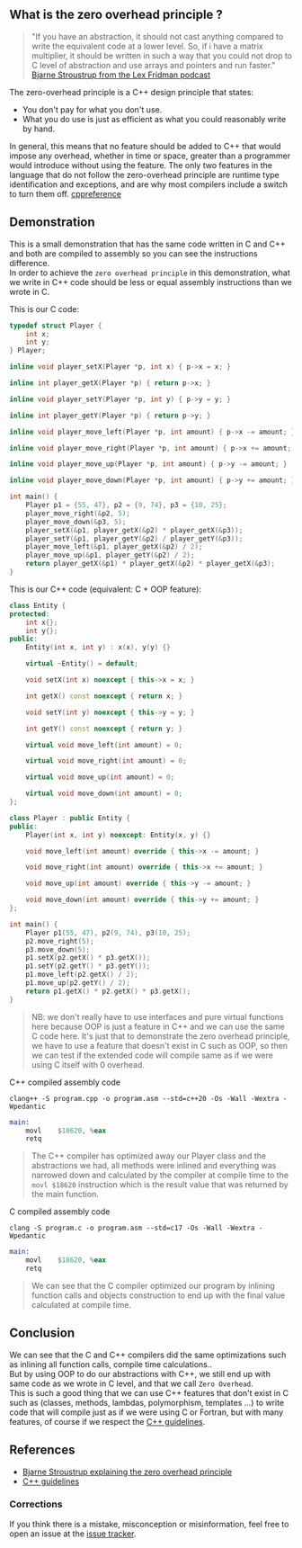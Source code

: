## What is the zero overhead principle ?

> "If you have an abstraction, it should not cast anything compared to write the equivalent code at a lower level. So, if i have a matrix multiplier, it should be written in such a way that you could not drop to C level of abstraction and use arrays and pointers and run faster."
> [Bjarne Stroustrup from the Lex Fridman podcast](https://youtu.be/uTxRF5ag27A?t=2655)


The zero-overhead principle is a C++ design principle that states:
- You don't pay for what you don't use.
- What you do use is just as efficient as what you could reasonably write by hand.

In general, this means that no feature should be added to C++ that would impose any overhead, whether in time or space, greater than a programmer would introduce without using the feature.
The only two features in the language that do not follow the zero-overhead principle are runtime type identification and exceptions, and are why most compilers include a switch to turn them off.
[cppreference](https://en.cppreference.com/w/cpp/language/Zero-overhead_principle)

## Demonstration
This is a small demonstration that has the same code written in C and C++ and both are compiled to assembly so you can
see the instructions difference.
<br>
In order to achieve the `zero overhead principle` in this demonstration, what we write in C++ code should be less or 
equal assembly instructions than we wrote in C.

This is our C code: 
```C
typedef struct Player {
    int x;
    int y;
} Player;

inline void player_setX(Player *p, int x) { p->x = x; }

inline int player_getX(Player *p) { return p->x; }

inline void player_setY(Player *p, int y) { p->y = y; }

inline int player_getY(Player *p) { return p->y; }

inline void player_move_left(Player *p, int amount) { p->x -= amount; }

inline void player_move_right(Player *p, int amount) { p->x += amount; }

inline void player_move_up(Player *p, int amount) { p->y -= amount; }

inline void player_move_down(Player *p, int amount) { p->y += amount; }

int main() {
    Player p1 = {55, 47}, p2 = {9, 74}, p3 = {10, 25};
    player_move_right(&p2, 5);
    player_move_down(&p3, 5);
    player_setX(&p1, player_getX(&p2) * player_getX(&p3));
    player_setY(&p1, player_getY(&p2) / player_getY(&p3));
    player_move_left(&p1, player_getX(&p2) / 2);
    player_move_up(&p1, player_getY(&p2) / 2);
    return player_getX(&p1) * player_getX(&p2) * player_getX(&p3);
}
```

This is our C++ code (equivalent: C + OOP feature):
```C++
class Entity {
protected:
    int x{};
    int y{};
public:
    Entity(int x, int y) : x(x), y(y) {}

    virtual ~Entity() = default;

    void setX(int x) noexcept { this->x = x; }

    int getX() const noexcept { return x; }

    void setY(int y) noexcept { this->y = y; }

    int getY() const noexcept { return y; }

    virtual void move_left(int amount) = 0;

    virtual void move_right(int amount) = 0;

    virtual void move_up(int amount) = 0;

    virtual void move_down(int amount) = 0;
};

class Player : public Entity {
public:
    Player(int x, int y) noexcept: Entity(x, y) {}

    void move_left(int amount) override { this->x -= amount; }

    void move_right(int amount) override { this->x += amount; }

    void move_up(int amount) override { this->y -= amount; }

    void move_down(int amount) override { this->y += amount; }
};

int main() {
    Player p1(55, 47), p2(9, 74), p3(10, 25);
    p2.move_right(5);
    p3.move_down(5);
    p1.setX(p2.getX() * p3.getX());
    p1.setY(p2.getY() * p3.getY());
    p1.move_left(p2.getX() / 2);
    p1.move_up(p2.getY() / 2);
    return p1.getX() * p2.getX() * p3.getX();
}
```
> NB: we don't really have to use interfaces and pure virtual functions here because OOP is just a feature in C++ and we can use the same C code here.
> It's just that to demonstrate the zero overhead principle, we have to use a feature that doesn't exist in C such as OOP, 
> so then we can test if the extended code will compile same as if we were using C itself with 0 overhead.

C++ compiled assembly code
```shell
clang++ -S program.cpp -o program.asm --std=c++20 -Os -Wall -Wextra -Wpedantic
```
```asm
main:                                 
	movl	$18620, %eax               
	retq
```
> The C++ compiler has optimized away our Player class and the abstractions we had, all methods were inlined and
> everything was narrowed down and calculated by the compiler at compile time to the `movl $18620` instruction which is the result value that was returned by the main function.

C compiled assembly code
```shell
clang -S program.c -o program.asm --std=c17 -Os -Wall -Wextra -Wpedantic
```
```asm
main:
	movl	$18620, %eax 
	retq
```
> We can see that the C compiler optimized our program by inlining function calls and objects construction to end up with the final value calculated at compile time.

## Conclusion
We can see that the C and C++ compilers did the same optimizations such as inlining all function calls, compile time calculations..
<br>
But by using OOP to do our abstractions with C++, we still end up with same code as we wrote in C level, and that we call `Zero Overhead`.
<br>
This is such a good thing that we can use C++ features that don't exist in C such as (classes, methods, lambdas, polymorphism, templates ...)
to write code that will compile just as if we were using C or Fortran, but with many features, of course if we respect the [C++ guidelines](https://isocpp.github.io/CppCoreGuidelines/CppCoreGuidelines).

## References
- [Bjarne Stroustrup explaining the zero overhead principle](https://www.youtube.com/watch?v=G5zCGY0tkq8)
- [C++ guidelines](https://isocpp.github.io/CppCoreGuidelines/CppCoreGuidelines)

### Corrections
If you think there is a mistake, misconception or misinformation, feel free to open an issue at the [issue tracker][tracker].

[tracker]: https://github.com/baderouaich//the-zero-overhead-principle/issues
